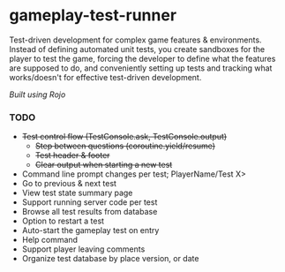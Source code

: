 # gameplay-test-runner
Test-driven development for complex game features & environments. 
Instead of defining automated unit tests, you create sandboxes for the 
player to test the game, forcing the developer to define what the 
features are supposed to do, and conveniently setting up tests and 
tracking what works/doesn't for effective test-driven development.

*Built using Rojo*

### TODO
* ~~Test control flow (TestConsole.ask, TestConsole.output)~~
  * ~~Step between questions (coroutine.yield/resume)~~
  * ~~Test header & footer~~
  * ~~Clear output when starting a new test~~
* Command line prompt changes per test; PlayerName/Test X>
* Go to previous & next test
* View test state summary page
* Support running server code per test
* Browse all test results from database
* Option to restart a test
* Auto-start the gameplay test on entry
* Help command
* Support player leaving comments
* Organize test database by place version, or date
